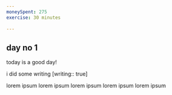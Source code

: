 ```yaml
---
moneySpent: 275
exercise: 30 minutes
 
---
```

## day no 1
today is a good day!
 

i did some writing [writing:: true]

lorem ipsum lorem ipsum lorem ipsum lorem ipsum lorem ipsum
